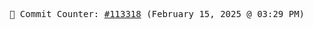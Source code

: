 <p align="center">
    <samp>
        📮 Commit Counter: <a href="https://github.com/Javascript-void0/Javascript-void0/commits/main">#113318</a> (February 15, 2025 @ 03:29 PM)
    </samp>
</p>